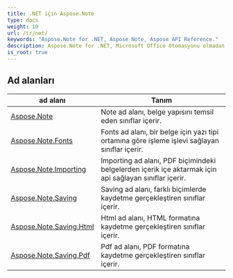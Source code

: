 ```yaml
---
title: .NET için Aspose.Note
type: docs
weight: 10
url: /tr/net/
keywords: "Aspose.Note for .NET, Aspose Note, Aspose API Reference."
description: Aspose.Note for .NET, Microsoft Office Otomasyonu olmadan Microsoft OneNote dosyaları ile programlama yapmak mümkündür.
is_root: true
---
```


## Ad alanları

| ad alanı | Tanım |
| --- | --- |
| [Aspose.Note](./aspose.note/) | Note ad alanı, belge yapısını temsil eden sınıflar içerir. |
| [Aspose.Note.Fonts](./aspose.note.fonts/) | Fonts ad alanı, bir belge için yazı tipi ortamına göre işleme işlevi sağlayan sınıflar içerir. |
| [Aspose.Note.Importing](./aspose.note.importing/) | Importing ad alanı, PDF biçimindeki belgelerden içerik içe aktarmak için api sağlayan sınıflar içerir. |
| [Aspose.Note.Saving](./aspose.note.saving/) | Saving ad alanı, farklı biçimlerde kaydetme gerçekleştiren sınıflar içerir. |
| [Aspose.Note.Saving.Html](./aspose.note.saving.html/) | Html ad alanı, HTML formatına kaydetme gerçekleştiren sınıflar içerir. |
| [Aspose.Note.Saving.Pdf](./aspose.note.saving.pdf/) | Pdf ad alanı, PDF formatına kaydetme gerçekleştiren sınıflar içerir. |



